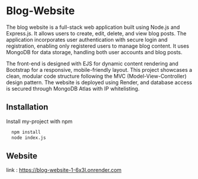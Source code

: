 
# Blog-Website

The blog website is a full-stack web application built using Node.js and Express.js. It allows users to create, edit, delete, and view blog posts. The application incorporates user authentication with secure login and registration, enabling only registered users to manage blog content. It uses MongoDB for data storage, handling both user accounts and blog posts.

The front-end is designed with EJS for dynamic content rendering and Bootstrap for a responsive, mobile-friendly layout. This project showcases a clean, modular code structure following the MVC (Model-View-Controller) design pattern. The website is deployed using Render, and database access is secured through MongoDB Atlas with IP whitelisting.


## Installation

Install my-project with npm

```bash
  npm install
  node index.js
```
    
## Website

link : https://blog-website-1-6x3l.onrender.com